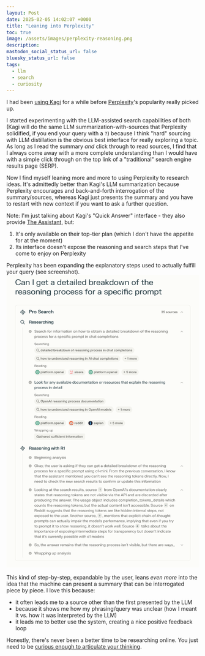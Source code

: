 ```yaml
---
layout: Post
date: 2025-02-05 14:02:07 +0000
title: "Leaning into Perplexity"
toc: true
image: /assets/images/perplexity-reasoning.png
description: 
mastodon_social_status_url: false
bluesky_status_url: false
tags:
  - llm
  - search
  - curiosity
---
```


I had been [using Kagi](https://www.joshbeckman.org/blog/returning-to-kagi) for a while before [Perplexity](https://www.perplexity.ai)'s popularity really picked up.

I started experimenting with the LLM-assisted search capabilities of both (Kagi will do the same LLM summarization-with-sources that Perplexity solidified, if you end your query with a `?`) because I think "hard" sourcing with LLM distillation is the obvious best interface for really exploring a topic. As long as I read the summary *and* click through to read sources, I find that I always come away with a more complete understanding than I would have with a simple click through on the top link of a "traditional" search engine results page (SERP).

Now I find myself leaning more and more to using Perplexity to research ideas. It's admittedly better than Kagi's LLM summarization because Perplexity encourages and back-and-forth interrogation of the summary/sources, whereas Kagi just presents the summary and you have to restart with new context if you want to ask a further question.

Note: I'm just talking about Kagi's "Quick Answer" interface - they also  provide [The Assistant](https://help.kagi.com/kagi/ai/assistant.html), but:
1. It's only available on their top-tier plan (which I don't have the appetite for at the moment)
2. Its interface doesn't expose the reasoning and search steps that I've come to enjoy on Perplexity

Perplexity has been expanding the explanatory steps used to actually fulfill your query (see screenshot).
![Perplexity's Pro Search explanatory interface](/assets/images/perplexity-reasoning.png)

This kind of step-by-step, expandable by the user, leans _even more_ into the idea that the machine can present a summary that can be interrogated piece by piece. I love this because:
- it often leads me to a source other than the first presented by the LLM
- because it shows me how my phrasing/query was unclear (how I meant it vs. how it was interpreted by the LLM)
- it leads me to better use the system, creating a nice positive feedback loop

Honestly, there's never been a better time to be researching online. You just need to be [curious enough to articulate your thinking](https://www.joshbeckman.org/notes/846060336).
